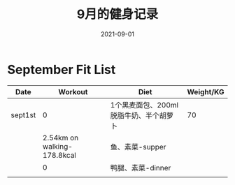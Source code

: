 ﻿---
layout: post
title: 9月的健身记录
date: 2021-09-01
tags: Fit

---


# September Fit List

| Date    | Workout                     | Diet                                   | Weight/KG |
| ------- | --------------------------- | -------------------------------------- | --------- |
| sept1st | 0                           | 1个黑麦面包、200ml脱脂牛奶、半个胡萝卜 | 70        |
|         | 2.54km on walking-178.8kcal | 鱼、素菜-supper                        |           |
|         | 0                           | 鸭腿、素菜-dinner                      |           |
|         |                             |                                        |           |

